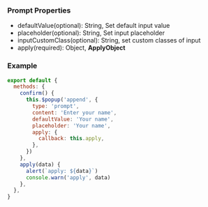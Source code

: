 ### Prompt Properties

- defaultValue(optional): String, Set default input value
- placeholder(optional): String, Set input placeholder
- inputCustomClass(optional): String, set custom classes of input
- apply(required): Object, **ApplyObject**

### Example

```javascript
export default {
  methods: {
    confirm() {
      this.$popup('append', {
        type: 'prompt',
        content: 'Enter your name',
        defaultValue: 'Your name',
        placeholder: 'Your name',
        apply: {
          callback: this.apply,
        },
      })
    },
    apply(data) {
      alert(`apply: ${data}`)
      console.warn('apply', data)
    },
  },
}
```